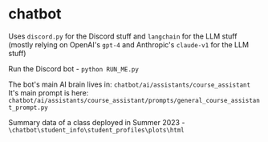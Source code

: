 # chatbot

Uses `discord.py` for the Discord stuff and `langchain` for the LLM stuff (mostly relying on OpenAI's `gpt-4` and Anthropic's `claude-v1` for the LLM stuff)

Run the Discord bot - `python RUN_ME.py`

The bot's main AI brain lives in: `chatbot/ai/assistants/course_assistant`
It's main prompt is here: `chatbot/ai/assistants/course_assistant/prompts/general_course_assistant_prompt.py`

Summary data of a class deployed in Summer 2023 - `\chatbot\student_info\student_profiles\plots\html`
